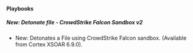 
#### Playbooks

##### New: Detonate file - CrowdStrike Falcon Sandbox v2

- New: Detonates a File using CrowdStrike Falcon sandbox. (Available from Cortex XSOAR 6.9.0).
